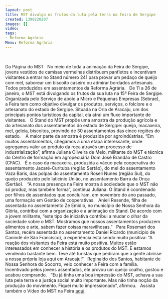 ```yaml
---
layout: post
title: MST divulga os frutos da luta pela terra na feira de Sergipe
created: 1390220207
images: []
video: 
tags:
- Reforma Agrária
Menu: Reforma Agrária
---
```



 

Da Página do MST
 
No meio de toda a animação da Feira de Sergipe, jovens vestidos de camisas vermelhas distribuem panfletos e incentivam visitantes a entrar no Stand número 241 para provar um pedaço de queijo com mel, saborear um biscoito caseiro ou admirar bordados artesanais. Todos produzidos em assentamentos da Reforma Agrária.
 
De 11 a 26 de janeiro, o MST está divulgando os frutos da sua luta na 15ª Feira de Sergipe. Organizada pelo Serviço de apoio a Micro e Pequenas Empresas (Sebrae), a Feira tem como objetivo divulgar os produtos, serviços, o folclore e o artesanato do estado de Sergipe. Situada na Orla de Aracaju, um dos principais pontos turísticos da capital, ela atrai um fluxo importante de visitantes.
 
O Stand do MST propõe uma amostra da produção agrícola e do artesanato dos assentamentos do estado de Sergipe: queijo, macaxeira, mel, geleia, biscoitos, provindo de 30 assentamentos das cinco regiões do estado. 
 
A maior parte da amostra é produzida por agroindústrias. “Em muitos assentamentos, chegamos a uma etapa interessante, onde agregamos valor ao produto da roça através um processo de industrialização”, afirma Juliana Oliveira de Melo, militante do MST e técnica do Centro de formação em agropecuária Dom José Brandão de Castro (CFAC).
 
É o caso da macaxeira, produzida a vácuo pela cooperativa do assentamento Jacaré-Curituba (região Sertão), do mel do assentamento Vaza Baris, das polpas do assentamento Roseli Nunes (região Sul), do queijo produzido pelo laticínio União, no assentamento Barra da Onça (Sertão).
 
“A nossa presença na Feira mostra à sociedade que o MST não só produz, mas também forma”, continua Juliana. O Stand é coordenado por filhos de assentados que concluíram, em novembro do ano passado, uma formação em Gestão de cooperativas.
 
Anieli Resende, filha de assentada no assentamento Zé Emidio, no município de Nossa Senhora da Glória, contribui com a organização e a animação do Stand. De acordo com a jovem militante, “este tipo de iniciativa contribui a mudar o olhar da sociedade sobre o MST. Mostramos que nossos assentamentos produzem alimentos e arte, sabem fazer coisas maravilhosas.”
 
Para Rosemari dos Santos, recém assentada no assentamento Daniel Ricardo (município de Canindé de São Francisco), a experiência está sendo muito positiva: “A reação dos visitantes da Feira está muito positiva. Muitos estão interessados em conhecer a história e os produtos do MST. E estamos vendendo bastante bem. Teve até turistas que pediram que a gente abrisse a nossa própria loja aqui em Aracaju!”
 
Reginaldo dos Santos, habitante de Nossa Senhora do Socorro, veio conhecer a Feira com a família. Incentivado pelos jovens assentados, ele provou um queijo coalho, gostou e acabou comprando.
 
“Eu já tinha uma boa impressão do MST, achava a sua luta pela terra e a justiça social muito importante. Mas não tinha noção da produção do movimento. Fiquei muito impressionado”, afirmou.
 
Assista também o Vídeo do MST na Feira 
[aqui](https://www.youtube.com/watch?v=k41IyLvqiFI).
 
